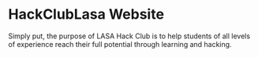 # HackClubLasa Website
Simply put, the purpose of LASA Hack Club is to help students of all levels of
experience reach their full potential through learning and hacking.
